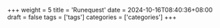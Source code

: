 +++
weight = 5
title = 'Runequest'
date = 2024-10-16T08:40:36+08:00
draft = false
tags = ['tags']
categories = ['categories']
+++

